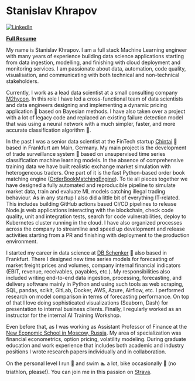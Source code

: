 # Stanislav Khrapov

[![LinkedIn](https://img.shields.io/badge/linkedin-%230077B5.svg?style=for-the-badge&logo=linkedin&logoColor=white)](https://www.linkedin.com/in/khrapovs/)

[**Full Resume**](https://khrapovs.github.io/_static/Stanislav_Khrapov_CV.pdf)

<!--intro-start-->

My name is Stanislav Khrapov.
I am a full stack Machine Learning engineer with many years of experience building data science applications starting from data ingestion, modelling, and finishing with cloud deployment and monitoring services.
I am passionate about data, automation, code quality, visualisation, and communicating with both technical and non-technical stakeholders.

Currently, I work as a lead data scientist at a small consulting company [M2hycon](https://www.m2hycon.de/).
In this role I have led a cross-functional team of data scientists and data engineers designing and implementing a dynamic pricing application :money_with_wings: based on Bayesian methods.
I have also taken over a project with a lot of legacy code and replaced an existing failure detection model that was using a neural network with a much simpler, faster, and more accurate classification algorithm :crystal_ball:.

In the past I was a senior data scientist at the FinTech startup [Chintai](https://chintai.io/) :bank: based in Frankfurt am Main, Germany.
My main project is the development of trade surveillance system :traffic_light: based on unsupervised time series classification machine learning models.
In the absence of comprehensive training data we have built realistic exchange market simulation with heterogeneous traders.
One part of it is the fast Python-based order book matching engine ([OrderBookMatchingEngine](https://github.com/khrapovs/OrderBookMatchingEngine)).
To tie all pieces together we have designed a fully automated and reproducible pipeline to simulate market data, train and evaluate ML models catching illegal trading behaviour.
As in any startup I also did a little bit of everything IT-related.
This includes building GitHub actions based CI/CD pipelines to release Node.js web applications interacting with the blockchain, check code quality, unit and integration tests, search for code vulnerabilities, deploy to Kubernetes cluster running in the cloud.
I have also organized processes across the company to streamline and speed up development and release activities starting from a PR and finishing with deployment to the production environment.

I started my career in data science at [DB Schenker](https://www.dbschenker.com/global) :ship: also based in Frankfurt.
There I designed new time series models for forecasting of market freight prices and volumes, company internal financial indicators (EBIT, revenue, receivables, payables, etc.).
My responsibilities also included writing end-to-end data ingestion, processing, forecasting, and delivery software mainly in Python and using such tools as web scraping, SQL, pandas, scikit, GitLab, Docker, AWS, Azure, Airflow, etc.
I performed research on model comparison in terms of forecasting performance.
On top of that I love doing sophisticated visualizations (Seaborn, Dash) for presentation to internal business clients.
Finally, I regularly worked as an instructor for the internal AI Training Workshop.

Even before that, as I was working as Assistant Professor of Finance at the [New Economic School in Moscow, Russia](http://www.nes.ru/en/home/).
My area of specialization was financial econometrics, option pricing, volatility modeling.
During graduate education and work experience that includes both academic and industry positions I wrote research papers individually and in collaboration.

On the personal level I run :runner: and swim :swimmer: a lot, bike occasionally :bicyclist: (no triathlon, please!).
You can join me in this passion on [Strava](https://www.strava.com/athletes/6131284).

<!--intro-end-->
